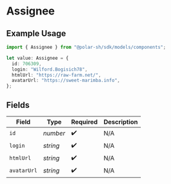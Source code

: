 # Assignee

## Example Usage

```typescript
import { Assignee } from "@polar-sh/sdk/models/components";

let value: Assignee = {
  id: 706309,
  login: "Wilford.Bogisich78",
  htmlUrl: "https://raw-farm.net/",
  avatarUrl: "https://sweet-marimba.info",
};
```

## Fields

| Field              | Type               | Required           | Description        |
| ------------------ | ------------------ | ------------------ | ------------------ |
| `id`               | *number*           | :heavy_check_mark: | N/A                |
| `login`            | *string*           | :heavy_check_mark: | N/A                |
| `htmlUrl`          | *string*           | :heavy_check_mark: | N/A                |
| `avatarUrl`        | *string*           | :heavy_check_mark: | N/A                |